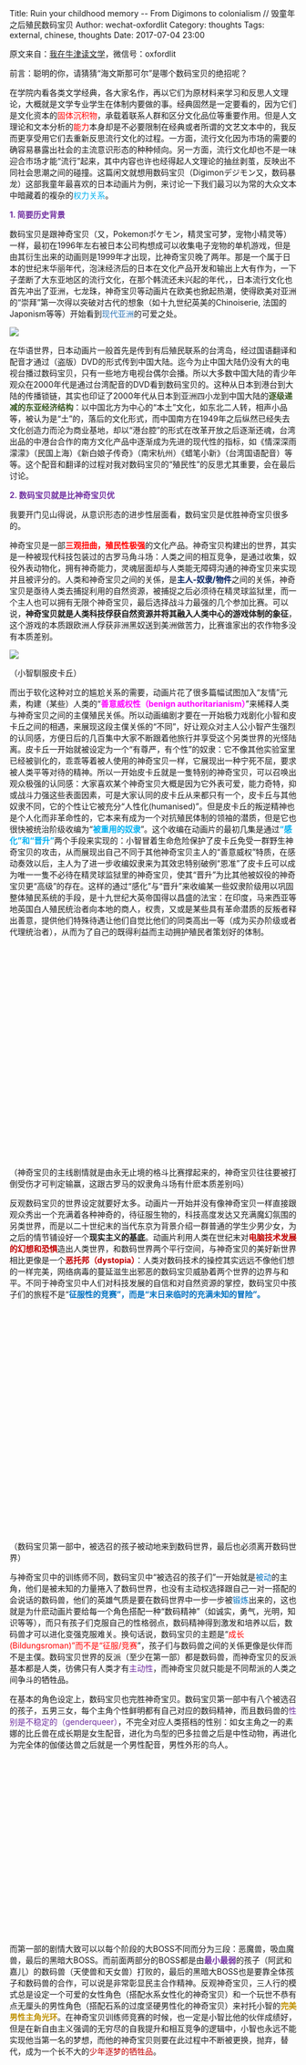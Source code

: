 Title: Ruin your childhood memory -- From Digimons to colonialism // 毁童年之后殖民数码宝贝
Author: wechat-oxfordlit
Category: thoughts
Tags: external, chinese, thoughts
Date: 2017-07-04 23:00

原文来自：<a href="http://mp.weixin.qq.com/profile?src=3&timestamp=1499208439&ver=1&signature=W8L2NaGfEqNtX2Iy5bjarDYGtXbXvMjouGWwEFDg0yhVCxN7lbTKJ7*zCdLtyCf9D3Yt3fTKWiGd8dEr2NLofw==">我在牛津读文学</a>，微信号：oxfordlit

前言：聪明的你，请猜猜“海文斯那可尔”是哪个数码宝贝的绝招呢？
<div id="js_content" class="rich_media_content ">
在学院内看各类文学经典，各大家名作，再以它们为原材料来学习和反思人文理论，大概就是文学专业学生在体制内要做的事。经典固然是一定要看的，因为它们是文化资本的<span style="color: red;">固体沉积物</span>，承载着联系人群和区分文化品位等重要作用。但是人文理论和文本分析的<span style="color: red;">能力</span>本身却是不必要限制在经典或者所谓的文艺文本中的，我反而更享受用它们去重新反思流行文化的过程。一方面，流行文化因为市场的需要的确容易暴露出社会的主流意识形态的种种倾向。另一方面，流行文化却也不是一味迎合市场才能“流行”起来，其中内容也许也经得起人文理论的抽丝剥茧，反映出不同社会思潮之间的碰撞。这篇闲文就想用数码宝贝（Digimonデジモン又，数码暴龙）这部我童年最喜欢的日本动画片为例，来讨论一下我们最习以为常的大众文本中暗藏着的複杂的<span style="color: #00b0f0;">权力关系</span>。

<!--more-->


<strong><span style="color: #7030a0;">1. </span><span style="color: #7030a0;">简要历史背景</span></strong>


数码宝贝是跟神奇宝贝（又，Pokemonポケモン，精灵宝可梦，宠物小精灵等）一样，最初在1996年左右被日本公司构想成可以收集电子宠物的单机游戏，但是由其衍生出来的动画则是1999年才出现，比神奇宝贝晚了两年。那是一个属于日本的世纪末华丽年代，泡沫经济后的日本在文化产品开发和输出上大有作为，一下子垄断了大东亚地区的流行文化，在那个韩流还未兴起的年代，，日本流行文化也首先冲出了亚洲，七龙珠，神奇宝贝等动画片在欧美也掀起热潮，使得欧美对亚洲的“崇拜”第一次得以突破对古代的想象（如十九世纪英美的Chinoiserie, 法国的Japonism等等）开始看到<span style="color: #2e75b6;">现代亚洲</span>的可爱之处。


<img class=" " style="width: auto !important; height: auto !important; visibility: visible !important;" src="http://newflaw.com/blog/wp-content/uploads/2017/07/640" data-s="300,640" data-type="jpeg" data-src="http://mmbiz.qpic.cn/mmbiz_jpg/xVDslbb3AiamnHcY3RsibwKzV0pUBWP2A9QaG8cFzmY0Nsbs0E0mrYqJQfVJSDRIAI5BZZy84BolZiadibDGttakCg/0?wx_fmt=jpeg" data-ratio="0.5633333333333334" data-w="600" data-fail="0" />


在华语世界，日本动画片一般首先是传到有后殖民联系的台湾岛，经过国语翻译和配音才通过（盗版）DVD的形式传到中国大陆。迄今为止中国大陆仍没有大的电视台播过数码宝贝，只有一些地方电视台偶尔会播。所以大多数中国大陆的青少年观众在2000年代是通过台湾配音的DVD看到数码宝贝的。这种从日本到港台到大陆的传播锁链，其实也印证了2000年代从日本到亚洲四小龙到中国大陆的<strong><span style="color: #385723;">逐级递减的东亚经济结构</span></strong>：以中国北方为中心的“本土”文化，如东北二人转，相声小品等，被认为是“土”的，落后的文化形式，而中国南方在1949年之后纵然已经失去文化创造力而沦为商业基地，却以“港台腔”的形式在改革开放之后逐渐还魂，台湾出品的中港台合作的南方文化产品中逐渐成为先进的现代性的指标，如《情深深雨濛濛》（民国上海）《新白娘子传奇》（南宋杭州）《蜡笔小新》（台湾国语配音）等等。这个配音和翻译的过程对我对数码宝贝的“殖民性”的反思尤其重要，会在最后讨论。


<strong><span style="color: #7030a0;">2. </span><span style="color: #7030a0;">数码宝贝就是比神奇宝贝优</span></strong>


我要开门见山得说，从意识形态的进步性层面看，数码宝贝是优胜神奇宝贝很多的。


神奇宝贝是一部<strong><span style="color: red;">三观扭曲，殖民性极强</span></strong>的文化产品。神奇宝贝构建出的世界，其实是一种被现代科技包装过的古罗马角斗场：人类之间的相互竞争，是通过收集，奴役外表动物化，拥有神奇能力，灵魂层面却与人类能无障碍沟通的神奇宝贝来实现并且被评分的。人类和神奇宝贝之间的关係，是<strong><span style="color: #002060;">主人-奴隶/物件</span></strong>之间的关係，神奇宝贝是亟待人类去捕捉利用的自然资源，被捕捉之后必须待在精灵球监狱里，而一个主人也可以拥有无限个神奇宝贝，最后选择战斗力最强的几个参加比赛。可以说，<strong>神奇宝贝就是人类科技俘获自然资源并将其融入人类中心的游戏体制的象征</strong>，这个游戏的本质跟欧洲人俘获非洲黑奴送到美洲做苦力，比赛谁家出的农作物多没有本质差别。


<img class=" " style="width: auto !important; height: auto !important; visibility: visible !important;" src="http://newflaw.com/blog/wp-content/uploads/2017/07/640(1)" data-s="300,640" data-type="jpeg" data-src="http://mmbiz.qpic.cn/mmbiz_jpg/xVDslbb3AiamnHcY3RsibwKzV0pUBWP2A9H30f094whAicH998yDsseFiagFtibibAYfISSQPkgeow35wU5iaxOXvOhFg/0?wx_fmt=jpeg" data-ratio="0.7017543859649122" data-w="570" data-fail="0" />

（小智馴服皮卡丘）


而出于软化这种对立的尴尬关系的需要，动画片花了很多篇幅试图加入“友情”元素，构建（某些）人类的“<strong><span style="color: fuchsia;">善意威权性（benign authoritarianism）</span></strong>”来稀释人类与神奇宝贝之间的主僕殖民关係。所以动画编剧才要在一开始极力戏剧化小智和皮卡丘之间的相遇，来展现这段主僕关係的“不同”，好让观众对主人公小智产生强烈的认同感，方便日后的几百集中大家不断跟着他旅行并享受这个另类世界的光怪陆离。皮卡丘一开始就被设定为一个“有尊严，有个性”的奴隶：它不像其他实验室里已经被驯化的，乖乖等着被人使用的神奇宝贝一样，它展现出一种宁死不屈，要求被人类平等对待的精神。所以一开始皮卡丘就是一隻特别的神奇宝贝，可以召唤出观众极强的认同感：大家喜欢某个神奇宝贝大概是因为它外表可爱，能力奇特，抑或战斗力强这些表面因素，可是大家认同的皮卡丘从来都只有一个，皮卡丘与其他奴隶不同，它的个性让它被充分“人性化(humanised)”。但是皮卡丘的叛逆精神也是个人化而非革命性的，它本来有成为一个对抗殖民体制的领袖的潜质，但是它也很快被统治阶级收编为“<strong><span style="color: #00b0f0;">被重用的奴隶</span></strong>”。这个收编在动画片的最初几集是通过<strong><span style="color: #00b0f0;">“</span><span style="color: #00b0f0;">感化”和“晋升”</span></strong>两个手段来实现的：小智冒着生命危险保护了皮卡丘免受一群野生神奇宝贝的攻击，从而展现出自己不同于其他神奇宝贝主人的“善意威权”特质，在感动奏效以后，主人为了进一步收编奴隶来为其效忠特别破例“恩准”了皮卡丘可以成为唯一一隻不必待在精灵球监狱里的神奇宝贝，使其“晋升”为比其他被奴役的神奇宝贝更“高级”的存在。这样的通过“感化”与“晋升”来收编某一些奴隶阶级用以巩固整体殖民系统的手段，是十九世纪大英帝国得以昌盛的法宝：在印度，马来西亚等地英国白人殖民统治者向本地的商人，权贵，又或是某些具有革命潜质的反叛者释出善意，提供他们特殊待遇让他们自觉比他们的同类高出一等（成为买办阶级或者代理统治者），从而为了自己的既得利益而主动拥护殖民者策划好的体制。


<img class=" img_loading" style="width: 670px !important; height: 374.381px !important;" src="data:image/gif;base64,iVBORw0KGgoAAAANSUhEUgAAAAEAAAABCAYAAAAfFcSJAAAADUlEQVQImWNgYGBgAAAABQABh6FO1AAAAABJRU5ErkJggg==" data-s="300,640" data-type="jpeg" data-src="http://mmbiz.qpic.cn/mmbiz_jpg/xVDslbb3AiamnHcY3RsibwKzV0pUBWP2A9ukna53CZFbQoIrMVNWpwsiaZkOSasxX6mtQA6ayP4ibicm0M26E6Fyusw/0?wx_fmt=jpeg" data-ratio="0.5587774294670846" data-w="1276" />

（神奇宝贝的主线剧情就是由永无止境的格斗比赛撑起来的，神奇宝贝往往要被打倒受伤才可判定输赢，这跟古罗马的奴隶角斗场有什麽本质差别吗）


反观数码宝贝的世界设定就要好太多。动画片一开始并没有像神奇宝贝一样直接跟观众秀出一个充满着各种神奇的，待征服生物的，科技高度发达又充满魔幻氛围的另类世界，而是以二十世纪末的当代东京为背景介绍一群普通的学生少男少女，为之后的情节铺设好一个<strong>现实主义的基底</strong>。动画片利用人类在世纪末对<strong><span style="color: #c00000;">电脑技术发展的幻想和恐惧</span></strong>造出人类世界，和数码世界两个平行空间，与神奇宝贝的美好新世界相比更像是一个<strong><span style="color: #c00000;">恶托邦（dystopia）</span></strong>：人类对数码技术的操控其实远远不像他们想的一样完美，网络病毒的蔓延滋生出邪恶的数码宝贝威胁着两个世界的边界与和平。不同于神奇宝贝中人们对科技发展的自信和对自然资源的掌控，数码宝贝中孩子们的旅程不是“<strong><span style="color: #0070c0;">征服性的竞赛”，而是“末日来临时的充满未知的冒险”。</span></strong>

<strong><span style="color: #0070c0;"> </span></strong>

<img class=" img_loading" style="width: 549px !important; height: 363px !important;" src="data:image/gif;base64,iVBORw0KGgoAAAANSUhEUgAAAAEAAAABCAYAAAAfFcSJAAAADUlEQVQImWNgYGBgAAAABQABh6FO1AAAAABJRU5ErkJggg==" data-s="300,640" data-type="jpeg" data-src="http://mmbiz.qpic.cn/mmbiz_jpg/xVDslbb3AiamnHcY3RsibwKzV0pUBWP2A95vibdhEc4xiatUYfB4xnSFHzVd5KyORR7ib61ZMHcFbSlSIF9FEhghCwg/0?wx_fmt=jpeg" data-ratio="0.6612021857923497" data-w="549" />

（数码宝贝第一部中，被选召的孩子被动地来到数码世界，最后也必须离开数码世界）


与神奇宝贝中的训练师不同，数码宝贝中“被选召的孩子们”一开始就是<span style="color: #0070c0;">被动</span>的主角，他们是被未知的力量捲入了数码世界，也没有主动权选择跟自己一对一搭配的会说话的数码兽，他们的英雄气质是要在数码世界中一步一步被<span style="color: #0070c0;">锻炼</span>出来的，这也就是为什麽动画片要给每一个角色搭配一种“数码精神”（如诚实，勇气，光明，知识等等），而只有孩子们克服自己的性格弱点，数码精神得到激发和培养以后，数码兽才可以进化变强克服难关。换句话说，数码宝贝的主题是“<span style="color: red;">成长(Bildungsroman)”而不是“征服/竞赛</span>”，孩子们与数码兽之间的关係更像是伙伴而不是主僕。数码宝贝世界的反派（至少在第一部）都是数码兽，而神奇宝贝的反派基本都是人类，彷佛只有人类才有<span style="color: #7030a0;">主动性</span>，而神奇宝贝就只能是不同帮派的人类之间争斗的牺牲品。


在基本的角色设定上，数码宝贝也完胜神奇宝贝。数码宝贝第一部中有八个被选召的孩子，五男三女，每个主角个性鲜明都有自己对应的数码精神，而且数码兽的<span style="color: #7030a0;">性别是不稳定的（genderqueer）</span>，不完全对应人类搭档的性别：如女主角之一的素娜的比丘兽在成长期是女生配音，进化为鸟型的巴多拉兽之后是中性动物，再进化为完全体的伽偻达兽之后就是一个男性配音，男性外形的鸟人。


<img class=" img_loading" style="width: 514px !important; height: 310px !important;" src="data:image/gif;base64,iVBORw0KGgoAAAANSUhEUgAAAAEAAAABCAYAAAAfFcSJAAAADUlEQVQImWNgYGBgAAAABQABh6FO1AAAAABJRU5ErkJggg==" data-s="300,640" data-type="jpeg" data-src="http://mmbiz.qpic.cn/mmbiz_jpg/xVDslbb3AiamnHcY3RsibwKzV0pUBWP2A9KqeRg14dpMM3azb8nkRUXVVfKx5iaGLLgh27GxDw2DKxdrMqdMeuocA/0?wx_fmt=jpeg" data-ratio="0.603112840466926" data-w="514" />


而第一部的剧情大致可以以每个阶段的大BOSS不同而分为三段：恶魔兽，吸血魔兽，最后的黑暗大BOSS。而前面两部分的BOSS都是由<strong><span style="color: #7030a0;">最小最弱</span></strong>的孩子（阿武和嘉儿）的数码兽（天使兽和天女兽）打败的，最后的黑暗大BOSS也是要靠全体孩子和数码兽的合作，可以说是非常彰显民主合作精神。反观神奇宝贝，三人行的模式总是设定一个可爱的女性角色（搭配水系女性化的神奇宝贝）和一个玩世不恭有点无厘头的男性角色（搭配石系的过度坚硬男性化的神奇宝贝）来衬托小智的<strong><span style="color: #bf9000;">完美男性主角光环</span></strong>。在神奇宝贝训练师竞赛的时候，也一定是小智比他的伙伴成绩好，但是在新自由主义强调的无穷尽的自我提升和相互竞争的逻辑中，小智也永远不能实现他当第一名的梦想，而他的神奇宝贝则要在此过程中不断被更换，抛弃，替代，成为一个长不大的<span style="color: #c00000;">少年逐梦的牺牲品</span>。


<img class=" img_loading" style="width: 670px !important; height: 502.947px !important;" src="data:image/gif;base64,iVBORw0KGgoAAAANSUhEUgAAAAEAAAABCAYAAAAfFcSJAAAADUlEQVQImWNgYGBgAAAABQABh6FO1AAAAABJRU5ErkJggg==" data-s="300,640" data-type="jpeg" data-src="http://mmbiz.qpic.cn/mmbiz_jpg/xVDslbb3AiamnHcY3RsibwKzV0pUBWP2A9BCdyicGAFqhOyMlzAdF4xmSpY6ticuOjSN5UTXwnznltXWNib3LoDN9tA/0?wx_fmt=jpeg" data-ratio="0.7506666666666667" data-w="750" />

（神奇宝贝的三人行既定模式，主角光环亮瞎眼）


<strong><span style="color: #7030a0;">3. </span><span style="color: #7030a0;">数码宝贝中还是保留了日漫常见的殖民现代性</span></strong>


虽然跟神奇宝贝比起来，我是非常赞赏数码宝贝的。但是作为流行文化产品，世纪末的日本动漫一般都是<strong><span style="color: #ffc000;">突破性和保守性并存</span></strong>的，突破性确保产品特质和竞争力，保守性则负责稳固市场面积以免跌入非主流领域。如上文指出的，数码宝贝的突破性在于它抓住了90年代日本科技腾飞后对网路技术的恐惧，还有它的成长冒险型叙事结构，而它的保守性则是体现在它强烈的<strong><span style="color: #00b0f0;">人类中心主义(anthropocentrism)和发展中心主义(developmentalism)</span></strong>上。


首先，“被选召的孩子们”虽然是被动进入数码世界的，但是这个称谓和它携带的救世主心理（saviourcomplex）让人很难不想到英国殖民文学的经典，第一位获得诺贝尔文学奖的英语写作者RudyardKipling。他的着名诗篇“The White Man’s Burden”（白种男人的负担）就是在1900年代美国打败西班牙接手菲律宾殖民权的背景下写成，以基督教的口吻来叮嘱（与英国一脉相承的）美国白人好好履行他们作为“the chosen one”(被上帝选中的救世主)的责任。跟很多美国好莱坞的末日灾难片一样，数码宝贝的剧情也是以人类主角为中心宣扬<span style="color: #00b0f0;">英雄主义</span>的意识形态。数码兽的进化与强弱与人类主角的数码精神挂钩这自然是要胜过神奇宝贝裡面的主僕关係，但是从另一个角度来看也是一种人类对数码兽的<span style="color: #548235;">管控与限制</span>。在数码世界里，手无缚鸡之力的人类小孩其实分分钟都可以被随便一个数码兽杀死（动画片裡面的诸多情节是不合理的，比如第一部的尾声处小丑皇已经将多个孩子变成玩偶，那它干嘛不乾脆杀掉他们呢），所以他们必须要依赖具有战斗能力的数码兽来确保自身安全，于是数码兽还是必要性地成为了战争武器，与人类形成一种<strong><span style="color: red;">战斗的肉身+操控的精神的二元高下位阶</span></strong>（Binary hierarchy）。当人类小孩的精神出现偏差的时候，数码兽也失去自主性而变得黑暗不堪（例如在面对强敌悟空兽的几集中，主角八神太一好胜心太强逼迫暴龙兽超进化，却使得暴龙兽失去控制成为丧尸状态），让人不禁要问：为什么人类小孩犯下的错要由为他们出生入死的数码兽来承担？


<img class=" img_loading" style="width: 324px !important; height: 240px !important;" src="data:image/gif;base64,iVBORw0KGgoAAAANSUhEUgAAAAEAAAABCAYAAAAfFcSJAAAADUlEQVQImWNgYGBgAAAABQABh6FO1AAAAABJRU5ErkJggg==" data-s="300,640" data-type="jpeg" data-src="http://mmbiz.qpic.cn/mmbiz_jpg/xVDslbb3AiamnHcY3RsibwKzV0pUBWP2A991iarMbqucaGcw3ghWPficybpyoX81gnz5OX0jy2M7qlib55lclic261DA/0?wx_fmt=jpeg" data-ratio="0.7407407407407407" data-w="324" />

（太一的心急让暴龙兽进化错误，虽然打败了悟空兽做出的假暴龙兽，但是也由于失去理智和力量耗尽退化为滚球兽）


而数码宝贝系列最能体现人类中心主义(anthropocentrism)和发展中心主义(developmentalism)这两个意识形态的结合的地方，就要属数码兽的<span style="color: red;">进化</span>过程了。“进化”这个概念本来就与十九世纪末的殖民现代性有着不可分割的关係：启蒙精神激发出的社会达尔文主义思想（social Darwinism）强调优胜劣汰，将人类社会分为三六九等，并以城市化工业化的手段来促成人类历史的线性单一发展路径。在数码世界里，数码兽的等级都被分成幼儿期，成长期，成熟期，完全体，究极体等几个进化阶段，数码兽的形态也被大致分为人型和兽型两种，数码兽的等级越高战斗力越强。<span style="color: #c00000;">不难发现，数码兽进化的过程也大致是从兽到人，从自然到工业的过程：人和工业，就代表着力量。</span>第一部中最强的两隻数码宝贝是恐龙型的暴龙兽和狼型的加鲁鲁兽（也预设了恐龙，狼，鸟，海狮，昆虫，植物之间的力量/功能性高下）,他们从机械暴龙兽和兽人加鲁鲁到战斗暴龙兽和钢铁加鲁鲁的进化就很明显得演示了力量与人、工业之间的挂钩。不难发现，数码宝贝中最强的数码兽和黑暗BOSS几乎都是人型的，而且是人类和机器融合的超人类赛博格（superhumancyborg），<span style="color: #c00000;">用以满足人类借科技满足超越自身肉身限制的愿望</span>。


<img class=" img_loading" style="width: 580px !important; height: 171px !important;" src="data:image/gif;base64,iVBORw0KGgoAAAANSUhEUgAAAAEAAAABCAYAAAAfFcSJAAAADUlEQVQImWNgYGBgAAAABQABh6FO1AAAAABJRU5ErkJggg==" data-s="300,640" data-type="jpeg" data-src="http://mmbiz.qpic.cn/mmbiz_jpg/xVDslbb3AiamnHcY3RsibwKzV0pUBWP2A9jC0cWyeuxv9aVwA4rialDrV1w0tAgQHlkiam9Av9VibWV3UldmibOgFOSA/0?wx_fmt=jpeg" data-ratio="0.29482758620689653" data-w="580" />

（亚古兽进化呈现出工业至上的人类中心主义）


而这种从西方殖民现代性中演化而来的日本进化观，也难免夹带了日本动画常见的“<span style="color: red;">白人优胜理念</span>”（white supremacy）。这裡的白人优胜我要加引号，因为它跟真正的西方白种人有关但又分离，是现代日本社会想象出来的。在第一部的前两部分中，两个最弱小的孩子的数码兽进化成了强大又神圣的天使型数码宝贝，打败了人型的邪恶数码宝贝。从天使兽和天女兽的金髮碧眼的外表不难发现，日本文化（甚至东亚文化）中天使作为西方宗教的舶来品是与白人形象相连的，即使动画的主角设定很清楚得交代了是东京的日本人，但是日本似乎还很难想象一个亚洲血统的天使形象。


<img class=" img_loading" style="width: 594px !important; height: 372px !important;" src="data:image/gif;base64,iVBORw0KGgoAAAANSUhEUgAAAAEAAAABCAYAAAAfFcSJAAAADUlEQVQImWNgYGBgAAAABQABh6FO1AAAAABJRU5ErkJggg==" data-s="300,640" data-type="jpeg" data-src="http://mmbiz.qpic.cn/mmbiz_jpg/xVDslbb3AiamnHcY3RsibwKzV0pUBWP2A9eVzVXq9GRjHYUBZ2j1AVxLF3FGn5RBEic6ehgTa0uwEqdOEiaGbCV8ZQ/0?wx_fmt=jpeg" data-ratio="0.6262626262626263" data-w="594" />

（天女獸是白人嗎？）


也许有人会说，日本动画挪用西方白人天使形象不一定就是一种自我殖民和文化自卑感的体现，这当然也没有错，毕竟当这些文化产品兴盛起来传播到欧美的时候代表的还是日本的文化软实力和创造力。但是传播的成功与否，跟传播的内容的意识形态是两回事，带有白人优胜审美观的东亚文化产品传入欧美，还是会加固欧美白人的文化自信：在我看来这就是日本动漫和韩剧之间的差别，日本动漫充斥着各种金髮碧眼白皮肤的人物角色，使得欧美白人观众可以有很强烈的<span style="color: #c00000;">代入感和认同感把这些角色当做自己人而非文化异族</span>（语言层面更是如此，下面会讨论），而韩剧展现的则是真人男女的时尚现代性，无论这种现代性中强调的高鼻樑和美白是溷杂了多少欧美审美观念，也还是更能提升欧美观众对<span style="color: #548235;">韩国真人形象和时尚潮流的评价</span>，甚至是追捧和模彷。


日本动漫中这些金髮碧眼白皮肤的正面人物形象是被常态化的，这些夸张的颜色配置的确是起到区分角色，塑造人物多样性的作用，但是我们也不能否认如果完全是为了区别角色，那为什么火影忍者裡面的鸣人金发碧眼，积极乐观（美国白人？），佐助黑发帅气，阴沉（日本人？）而八尾人柱力的BEE高大黝黑又擅长饶舌（国美黑人？）？动画这个媒介与现实生活的距离纵然可以是有解放性的，但是如果它的人物设置真的是如此脱离现实那为何不见更多红皮肤，黑皮肤，绿皮肤的主角？日本动漫角色的种族问题可以是非常敏感的议题，一旦提出来就会遭到大多数观众的反驳，因为大家都不会用真人种族的观念去类别化动漫人物，但是我们也不能不承认，这些角色的外型设置多多少少都受到现实世界中人们对于种族的刻板印象的影响，形成一种（被日本社会长期内化internalise的））白人至上的西方中心主义。


<img class=" img_loading" style="width: 340px !important; height: 450px !important;" src="data:image/gif;base64,iVBORw0KGgoAAAANSUhEUgAAAAEAAAABCAYAAAAfFcSJAAAADUlEQVQImWNgYGBgAAAABQABh6FO1AAAAABJRU5ErkJggg==" data-s="300,640" data-type="jpeg" data-src="http://mmbiz.qpic.cn/mmbiz_jpg/xVDslbb3AiamnHcY3RsibwKzV0pUBWP2A9CPIyEd2wVdSPIm0Gia5ebib2KxpVYzjeMmJlVvye7LIWN5hhOLEwMR7g/0?wx_fmt=jpeg" data-ratio="1.3235294117647058" data-w="340" />

（火影忍者里的奇拉比是美國黑人嗎？）


我个人最不喜欢的是数码宝贝第二部最后对未来的交待：二十年后数码世界和现实世界已经融为一体，每个人都拥有自己的数码宝贝。第二部本来就比第一部差很多，搞出各种装甲进化的花样只是为了满足一个数码兽可以进化成多种属性和样式的幻想需要，而这样大同世界一般的结局彷佛在预告数码宝贝将变成神奇宝贝一般的存在，被人类主人拿来互相攀比也说不定。


<strong><span style="color: #7030a0;">4. </span><span style="color: #7030a0;">数码宝贝翻译角力：英文现代性 VS 中文创造力</span></strong>


其实我突然想谈数码宝贝的殖民性，最大的原因是前几天在YOUTUBE上看到日文版，英语字幕的数码宝贝片段，也就是迪路兽（Tailmon，迪路兽的尾巴上有神圣光环）进化成天女兽打败吸血魔兽的片段。这个片段的两种语言跟我小时候看的台湾中文配音和字幕的DVD版本的差别给了我很大的震撼：原来原版数码宝贝动画片中这麽多的名字都是<strong><span style="color: #7030a0;">片假名/英文！</span></strong>


这些片假名被日语配音读出来，搭配英语字幕几乎就没有违和感，而我也会根据儿时的记忆自动把这些名词和我知道的中文版本连上号。在这个片段中，天女兽出现并且集结所有完全体数码兽的绝招打败了吸血魔兽，所以看这个片段我第一次意识到原来数码宝贝（就像它的日文名字デジモン）这个名词本身就是英语Digimon(Digital Monster): 天使兽是エンジェモン/Angemon(Angel Monster), 绝招是ヘブンズナックル（Hebunzu Nakkuru，Heaven's Knuckle，中文译名为天堂之拳），天女兽是エンジェウーモン（Angewomon）,绝招是ホーリーアロー（Hōrī Arō，Holy Arrow,中文译名为神圣之箭），祖顿兽的绝招重锤火花（ハンマースパーク——HammerSpark），伽偻达兽的绝招影翼斩(シャドーウィング——ShadowWing)，超比多兽的绝招超大角炮(ホーンバスター)(Horn Buster)等等居然都是片假名表示的英语。其实细心的观众在数码兽进化时的动画中就可以发现，进化画面的背景总是伴随着数码兽名字的片假名和英文名字一起出现（如下图）。


<img class=" img_loading" style="width: 480px !important; height: 360px !important;" src="data:image/gif;base64,iVBORw0KGgoAAAANSUhEUgAAAAEAAAABCAYAAAAfFcSJAAAADUlEQVQImWNgYGBgAAAABQABh6FO1AAAAABJRU5ErkJggg==" data-s="300,640" data-type="jpeg" data-src="http://mmbiz.qpic.cn/mmbiz_jpg/xVDslbb3AiamnHcY3RsibwKzV0pUBWP2A95bFQsQibDXvAYkia87VGqY3quDdQhcE1GSePNDIoTpx5ibTQ4vic6Bmhcg/0?wx_fmt=jpeg" data-ratio="0.75" data-w="480" />

（天使獸超進化為神聖天使獸，背景效果出現Holyangemon的英文字）


所以数码宝贝的日文原版发音配上英文字幕观看，对在中文世界第一次接触此动画的观众来说是不是会造成一种震撼的观感呢？对英语世界的观众又会造成怎麽样的感觉？日文本来就是一种充斥着汉字和英语片假名的混种语言，但是在数码宝贝中的特有名词的创造使用过程中是否有意无意暴露了<strong><span style="color: fuchsia;">现代日本文化想象中语言的高下位阶</span></strong>呢？在没有做受众调查的基础上，我也只能表达一下自己的猜测。日文中喜欢用片假名来“音译”英语词彙的现象很常见，通常可以藉此达到本土化外来词，同时又凸显外来词的<strong><span style="color: #548235;">异域现代性（exotic modernity）</span></strong>的双重效果，但是如果以此类推把此法搬到中文世界，那天使兽就要变成安吉尔兽（与伽偻达兽和比多兽一样变成音译名词），天堂之拳就变成“海文丝那可儿”，天女兽就变成安吉武兽，神圣之箭就变成“侯丽阿罗“，如果配音员在中文配音版本中读出这些奇怪的中文词彙来，相信大部分的观众都会不知所云一时间无法接受。但是我们的无法接受，是不是只是出于一种对中文意译的<strong><span style="color: #00b050;">习惯</span></strong>而不是真的对音译外来词有更深的反殖民抗拒呢？就好比“电话”这个中文词，其实是由日本根据他们对汉字的理解发明出来翻译西方传来的“telephone”的，在民国时期音译的“德律风”其实也风行一时。<strong><span style="color: black;">既然电话和德律风都是外来词，也无所谓哪个比哪个更加“本土”和“反殖民“了吗？</span></strong>


还有一种让我有点毛骨悚然的假设就是，既然中文世界也可以用“侯丽阿罗”这样的词来替代“神圣之箭”，那么当中文世界的观众学会了英文再去看英文字幕日语配音的原版的时候会是什么观感的？会不会有<strong><span style="color: #ed7d31;">一种被蒙在鼓里好多年才豁然开朗的“生气的感觉”</span></strong>？以此类推，我不觉得一般的日本人的英语能够好到把ヘブンズナックル（Hebunzu Nakkuru天堂之拳）跟英语的原词Heaven's Knuckle对上号，ヘブンズナックル对很多观众来说应该也只是一个听起来非常异域现代性的声音词汇而已，但是假设他们到美国留学后重看英语字幕的数码宝贝，他们是不是会想问自己<strong><span style="color: red;">国家的文化工作者为什么要用英文词创造出这些片假名</span></strong>呢？他会不会想问，数码宝贝的创作团队怎么就这么肯定这些让人半懂不懂的片假名英文词就会让不懂英文的青少年观众喜爱和追捧呢？当他终于把自己童年的日语印象跟成年后习得的英语词对上号，会不会有一些<strong><span style="color: #7c7c7c;">后殖民式的民族主义情绪</span></strong>呢？对英语世界的观众来说，观看日语配音英语字幕的数码宝贝时，他们会不会诧异为什么人物说着<strong><span style="color: #ffc000;">日语但绝招都必须要用“不标准的日式英语”念出来呢</span></strong>？他们是否会诧异日本人为何如此迷恋自己的语言呢？


这一部分提出的问题都非常敏感，因为创作者的想法（比如想要借英语达到某种异域现代性效果），观众的想法（比如终于习得英文后后知后觉）和观众理想中应该有的想法（比如中文配音翻译体现了汉字独特的创造力）这三者是很难达成统一。但是我会坚持说，数码宝贝的绝招多采用音译自英语的片假名这一现象，是和日本长期浸淫在西方现代性的阴影中脱不了干系的，而动画片从日本到台湾到中国大陆的传播路径也是脱离不了经济文化势力的不平等结构，即使我们可以承认，在这样的结构中，本土文化对外来文化的吸纳即是被压迫的结果，也是主动与其协商的过程。但是你能想象哪一天会有一部日本动漫，主角绝招全是用对日本人来说是胡乱拼凑的汉字表示，而从小用英语观看此片的美国观众学习中文以后才恍然大悟其中的意思吗？<strong><span style="color: red;">如此换位思考一下，语言文化的高下位阶似乎不是那么容易用所谓的“世界主义（cosmopolitanism）”“混杂性(hybridity)”就可以掩盖过去的，这个混杂一开始就是文化经济不平等的结果。</span></strong>


（本文图片来自网络，欢迎转载并关注作者公众号oxfordlit，联系作者请在公众号留言即可）


<strong>
作者简介：</strong>
施东来，Flair，牛津大学英文系博士在读,研究范围为现代中西比较文学，后殖民文学，文学中的女权主义和种族形象。致力于将更多华语文化产品带到。文章发表于国内外报纸和学术期刊。

</div>

